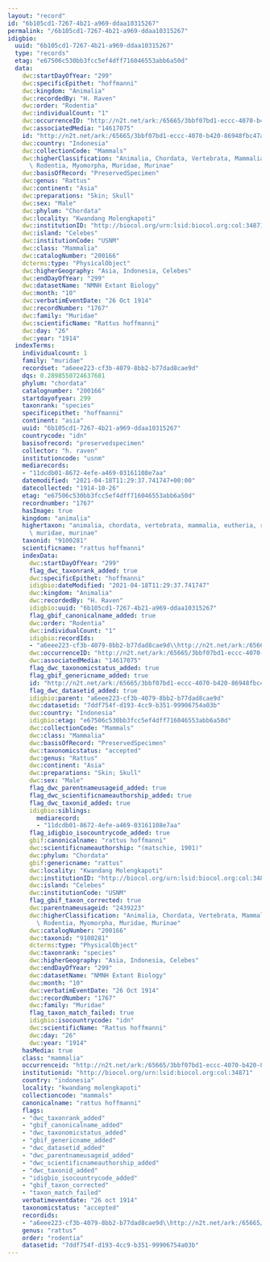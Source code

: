 ```yaml
---
layout: "record"
id: "6b105cd1-7267-4b21-a969-ddaa10315267"
permalink: "/6b105cd1-7267-4b21-a969-ddaa10315267"
idigbio:
  uuid: "6b105cd1-7267-4b21-a969-ddaa10315267"
  type: "records"
  etag: "e67506c530bb3fcc5ef4dff716046553abb6a50d"
  data:
    dwc:startDayOfYear: "299"
    dwc:specificEpithet: "hoffmanni"
    dwc:kingdom: "Animalia"
    dwc:recordedBy: "H. Raven"
    dwc:order: "Rodentia"
    dwc:individualCount: "1"
    dwc:occurrenceID: "http://n2t.net/ark:/65665/3bbf07bd1-eccc-4070-b420-86948fbc47a1"
    dwc:associatedMedia: "14617075"
    id: "http://n2t.net/ark:/65665/3bbf07bd1-eccc-4070-b420-86948fbc47a1"
    dwc:country: "Indonesia"
    dwc:collectionCode: "Mammals"
    dwc:higherClassification: "Animalia, Chordata, Vertebrata, Mammalia, Eutheria,\
      \ Rodentia, Myomorpha, Muridae, Murinae"
    dwc:basisOfRecord: "PreservedSpecimen"
    dwc:genus: "Rattus"
    dwc:continent: "Asia"
    dwc:preparations: "Skin; Skull"
    dwc:sex: "Male"
    dwc:phylum: "Chordata"
    dwc:locality: "Kwandang Molengkapoti"
    dwc:institutionID: "http://biocol.org/urn:lsid:biocol.org:col:34871"
    dwc:island: "Celebes"
    dwc:institutionCode: "USNM"
    dwc:class: "Mammalia"
    dwc:catalogNumber: "200166"
    dcterms:type: "PhysicalObject"
    dwc:higherGeography: "Asia, Indonesia, Celebes"
    dwc:endDayOfYear: "299"
    dwc:datasetName: "NMNH Extant Biology"
    dwc:month: "10"
    dwc:verbatimEventDate: "26 Oct 1914"
    dwc:recordNumber: "1767"
    dwc:family: "Muridae"
    dwc:scientificName: "Rattus hoffmanni"
    dwc:day: "26"
    dwc:year: "1914"
  indexTerms:
    individualcount: 1
    family: "muridae"
    recordset: "a6eee223-cf3b-4079-8bb2-b77dad8cae9d"
    dqs: 0.2898550724637681
    phylum: "chordata"
    catalognumber: "200166"
    startdayofyear: 299
    taxonrank: "species"
    specificepithet: "hoffmanni"
    continent: "asia"
    uuid: "6b105cd1-7267-4b21-a969-ddaa10315267"
    countrycode: "idn"
    basisofrecord: "preservedspecimen"
    collector: "h. raven"
    institutioncode: "usnm"
    mediarecords:
    - "11dcdb01-8672-4efe-a469-03161108e7aa"
    datemodified: "2021-04-18T11:29:37.741747+00:00"
    datecollected: "1914-10-26"
    etag: "e67506c530bb3fcc5ef4dff716046553abb6a50d"
    recordnumber: "1767"
    hasImage: true
    kingdom: "animalia"
    highertaxon: "animalia, chordata, vertebrata, mammalia, eutheria, rodentia, myomorpha,\
      \ muridae, murinae"
    taxonid: "9100281"
    scientificname: "rattus hoffmanni"
    indexData:
      dwc:startDayOfYear: "299"
      flag_dwc_taxonrank_added: true
      dwc:specificEpithet: "hoffmanni"
      idigbio:dateModified: "2021-04-18T11:29:37.741747"
      dwc:kingdom: "Animalia"
      dwc:recordedBy: "H. Raven"
      idigbio:uuid: "6b105cd1-7267-4b21-a969-ddaa10315267"
      flag_gbif_canonicalname_added: true
      dwc:order: "Rodentia"
      dwc:individualCount: "1"
      idigbio:recordIds:
      - "a6eee223-cf3b-4079-8bb2-b77dad8cae9d\\http://n2t.net/ark:/65665/3bbf07bd1-eccc-4070-b420-86948fbc47a1"
      dwc:occurrenceID: "http://n2t.net/ark:/65665/3bbf07bd1-eccc-4070-b420-86948fbc47a1"
      dwc:associatedMedia: "14617075"
      flag_dwc_taxonomicstatus_added: true
      flag_gbif_genericname_added: true
      id: "http://n2t.net/ark:/65665/3bbf07bd1-eccc-4070-b420-86948fbc47a1"
      flag_dwc_datasetid_added: true
      idigbio:parent: "a6eee223-cf3b-4079-8bb2-b77dad8cae9d"
      dwc:datasetid: "7ddf754f-d193-4cc9-b351-99906754a03b"
      dwc:country: "Indonesia"
      idigbio:etag: "e67506c530bb3fcc5ef4dff716046553abb6a50d"
      dwc:collectionCode: "Mammals"
      dwc:class: "Mammalia"
      dwc:basisOfRecord: "PreservedSpecimen"
      dwc:taxonomicstatus: "accepted"
      dwc:genus: "Rattus"
      dwc:continent: "Asia"
      dwc:preparations: "Skin; Skull"
      dwc:sex: "Male"
      flag_dwc_parentnameusageid_added: true
      flag_dwc_scientificnameauthorship_added: true
      flag_dwc_taxonid_added: true
      idigbio:siblings:
        mediarecord:
        - "11dcdb01-8672-4efe-a469-03161108e7aa"
      flag_idigbio_isocountrycode_added: true
      gbif:canonicalname: "rattus hoffmanni"
      dwc:scientificnameauthorship: "(matschie, 1901)"
      dwc:phylum: "Chordata"
      gbif:genericname: "rattus"
      dwc:locality: "Kwandang Molengkapoti"
      dwc:institutionID: "http://biocol.org/urn:lsid:biocol.org:col:34871"
      dwc:island: "Celebes"
      dwc:institutionCode: "USNM"
      flag_gbif_taxon_corrected: true
      dwc:parentnameusageid: "2439223"
      dwc:higherClassification: "Animalia, Chordata, Vertebrata, Mammalia, Eutheria,\
        \ Rodentia, Myomorpha, Muridae, Murinae"
      dwc:catalogNumber: "200166"
      dwc:taxonid: "9100281"
      dcterms:type: "PhysicalObject"
      dwc:taxonrank: "species"
      dwc:higherGeography: "Asia, Indonesia, Celebes"
      dwc:endDayOfYear: "299"
      dwc:datasetName: "NMNH Extant Biology"
      dwc:month: "10"
      dwc:verbatimEventDate: "26 Oct 1914"
      dwc:recordNumber: "1767"
      dwc:family: "Muridae"
      flag_taxon_match_failed: true
      idigbio:isocountrycode: "idn"
      dwc:scientificName: "Rattus hoffmanni"
      dwc:day: "26"
      dwc:year: "1914"
    hasMedia: true
    class: "mammalia"
    occurrenceid: "http://n2t.net/ark:/65665/3bbf07bd1-eccc-4070-b420-86948fbc47a1"
    institutionid: "http://biocol.org/urn:lsid:biocol.org:col:34871"
    country: "indonesia"
    locality: "kwandang molengkapoti"
    collectioncode: "mammals"
    canonicalname: "rattus hoffmanni"
    flags:
    - "dwc_taxonrank_added"
    - "gbif_canonicalname_added"
    - "dwc_taxonomicstatus_added"
    - "gbif_genericname_added"
    - "dwc_datasetid_added"
    - "dwc_parentnameusageid_added"
    - "dwc_scientificnameauthorship_added"
    - "dwc_taxonid_added"
    - "idigbio_isocountrycode_added"
    - "gbif_taxon_corrected"
    - "taxon_match_failed"
    verbatimeventdate: "26 oct 1914"
    taxonomicstatus: "accepted"
    recordids:
    - "a6eee223-cf3b-4079-8bb2-b77dad8cae9d\\http://n2t.net/ark:/65665/3bbf07bd1-eccc-4070-b420-86948fbc47a1"
    genus: "rattus"
    order: "rodentia"
    datasetid: "7ddf754f-d193-4cc9-b351-99906754a03b"
---
```

